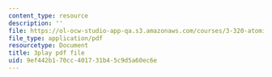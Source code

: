 ```yaml
---
content_type: resource
description: ''
file: https://ol-ocw-studio-app-qa.s3.amazonaws.com/courses/3-320-atomistic-computer-modeling-of-materials-sma-5107-spring-2005/9ef442b170cc401731b45c9d5a60ec6e_kHdqdTe7G44.pdf
file_type: application/pdf
resourcetype: Document
title: 3play pdf file
uid: 9ef442b1-70cc-4017-31b4-5c9d5a60ec6e
---
```

